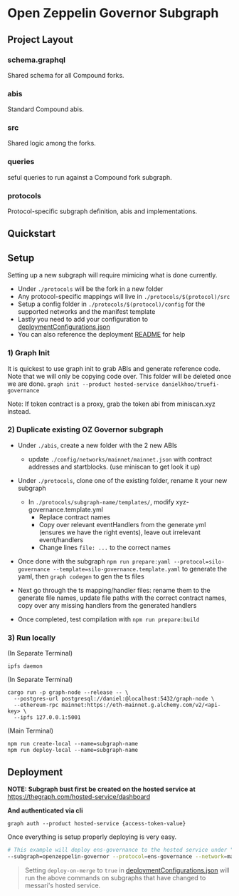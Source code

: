 # Open Zeppelin Governor Subgraph

## Project Layout

### schema.graphql

Shared schema for all Compound forks.

### abis

Standard Compound abis.

### src

Shared logic among the forks.

### queries

seful queries to run against a Compound fork subgraph.

### protocols

Protocol-specific subgraph definition, abis and implementations.

## Quickstart

## Setup

Setting up a new subgraph will require mimicing what is done currently.

- Under `./protocols` will be the fork in a new folder
- Any protocol-specific mappings will live in `./protocols/$(protocol)/src`
- Setup a config folder in `./protocols/$(protocol)/config` for the supported networks and the manifest template
- Lastly you need to add your configuration to [deploymentConfigurations.json](../../deployment/deploymentConfigurations.json)
- You can also reference the deployment [README](../../deployment/README.md) for help

### 1) Graph Init

It is quickest to use graph init to grab ABIs and generate reference code. Note that we will only be copying code over. This folder will be deleted once we are done.
`graph init --product hosted-service danielkhoo/truefi-governance`

Note: If token contract is a proxy, grab the token abi from miniscan.xyz instead.

### 2) Duplicate existing OZ Governor subgraph

- Under `./abis`, create a new folder with the 2 new ABIs
  - update `./config/networks/mainnet/mainnet.json` with contract addresses and startblocks. (use miniscan to get look it up)
- Under `./protocols`, clone one of the existing folder, rename it your new subgraph
  - In `./protocols/subgraph-name/templates/`, modify xyz-governance.template.yml
    - Replace contract names
    - Copy over relevant eventHandlers from the generate yml (ensures we have the right events), leave out irrelevant event/handlers
    - Change lines `file: ...` to the correct names
- Once done with the subgraph `npm run prepare:yaml --protocol=silo-governance --template=silo-governance.template.yaml` to generate the yaml, then `graph codegen` to gen the ts files
- Next go through the ts mapping/handler files: rename them to the generate file names, update file paths with the correct contract names, copy over any missing handlers from the generated handlers

- Once completed, test compilation with `npm run prepare:build`

### 3) Run locally

(In Separate Terminal)

```
ipfs daemon
```

(In Separate Terminal)

```
cargo run -p graph-node --release -- \
  --postgres-url postgresql://daniel:@localhost:5432/graph-node \
  --ethereum-rpc mainnet:https://eth-mainnet.g.alchemy.com/v2/<api-key> \
  --ipfs 127.0.0.1:5001
```

(Main Terminal)

```
npm run create-local --name=subgraph-name
npm run deploy-local --name=subgraph-name
```

## Deployment

**NOTE: Subgraph bust first be created on the hosted service at** https://thegraph.com/hosted-service/dashboard

**And authenticated via cli**

```
graph auth --product hosted-service {access-token-value}
```

Once everything is setup properly deploying is very easy.

```bash
# This example will deploy ens-governance to the hosted service under "danielkhoo/ens-governance" in deploymentConfigurations.json.
--subgraph=openzeppelin-governor --protocol=ens-governance --network=mainnet --location=danielkhoo
```

> Setting `deploy-on-merge` to `true` in [deploymentConfigurations.json](../../deployment/deploymentConfigurations.json) will run the above commands on subgraphs that have changed to messari's hosted service.
